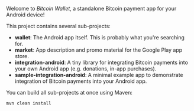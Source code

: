Welcome to _Bitcoin Wallet_, a standalone Bitcoin payment app for your Android device!

This project contains several sub-projects:

 * __wallet__:
     The Android app itself. This is probably what you're searching for.
 * __market__:
     App description and promo material for the Google Play app store.
 * __integration-android__:
     A tiny library for integrating Bitcoin payments into your own Android app
     (e.g. donations, in-app purchases).
 * __sample-integration-android__:
     A minimal example app to demonstrate integration of Bitcoin payments into
     your Android app.

You can build all sub-projects at once using Maven:

`mvn clean install`
